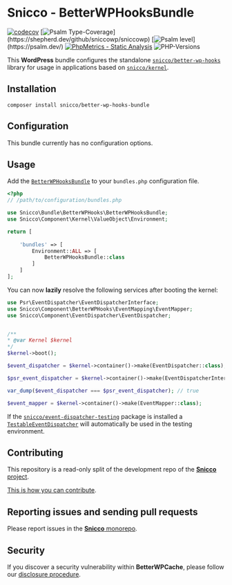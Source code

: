 # Snicco - BetterWPHooksBundle

[![codecov](https://img.shields.io/badge/Coverage-100%25-success
)](https://codecov.io/gh/sniccowp/sniccowp)
[![Psalm Type-Coverage](https://shepherd.dev/github/sniccowp/sniccowp/coverage.svg?)](https://shepherd.dev/github/sniccowp/sniccowp)
[![Psalm level](https://shepherd.dev/github/sniccowp/sniccowp/level.svg?)](https://psalm.dev/)
[![PhpMetrics - Static Analysis](https://img.shields.io/badge/PhpMetrics-Static_Analysis-2ea44f)](https://sniccowp.github.io/sniccowp/phpmetrics/BetterWPHooksBundle/index.html)
![PHP-Versions](https://img.shields.io/badge/PHP-%5E7.4%7C%5E8.0%7C%5E8.1-blue)

This **WordPress** bundle configures the standalone [`snicco/better-wp-hooks`](https://github.com/sniccowp/better-wp-hooks) library for usage in applications based on [`snicco/kernel`](https://github.com/sniccowp/better-wp-cache).

## Installation

```shell
composer install snicco/better-wp-hooks-bundle
```

## Configuration

This bundle currently has no configuration options.

## Usage

Add the [`BetterWPHooksBundle`](src/BetterWPHooksBundle.php) to your `bundles.php` configuration file.

```php
<?php
// /path/to/configuration/bundles.php

use Snicco\Bundle\BetterWPHooks\BetterWPHooksBundle;
use Snicco\Component\Kernel\ValueObject\Environment;

return [
    
    'bundles' => [
        Environment::ALL => [
            BetterWPHooksBundle::class
        ]   
    ]   
];

```

You can now **lazily** resolve the following services after booting the kernel:

```php
use Psr\EventDispatcher\EventDispatcherInterface;
use Snicco\Component\BetterWPHooks\EventMapping\EventMapper;
use Snicco\Component\EventDispatcher\EventDispatcher;


/**
* @var Kernel $kernel
*/
$kernel->boot();

$event_dispatcher = $kernel->container()->make(EventDispatcher::class);

$psr_event_dispatcher = $kernel->container()->make(EventDispatcherInterface::class);

var_dump($event_dispatcher === $psr_event_dispatcher); // true

$event_mapper = $kernel->container()->make(EventMapper::class);
```

If the [`snicco/event-dispatcher-testing`](https://github.com/sniccowp/event-dispatcher-testing) package is installed 
a [`TestableEventDispatcher`](https://github.com/sniccowp/event-dispatcher-testing) will automatically be used in the testing environment.

## Contributing

This repository is a read-only split of the development repo of the [**Snicco** project](https://github.com/sniccowp/sniccowp).

[This is how you can contribute](https://github.com/sniccowp/sniccowp/blob/master/CONTRIBUTING.md).

## Reporting issues and sending pull requests

Please report issues in the
[**Snicco** monorepo](https://github.com/sniccowp/sniccowp/blob/master/CONTRIBUTING.md##using-the-issue-tracker).

## Security

If you discover a security vulnerability within **BetterWPCache**, please follow
our [disclosure procedure](https://github.com/sniccowp/sniccowp/blob/master/SECURITY.md).
